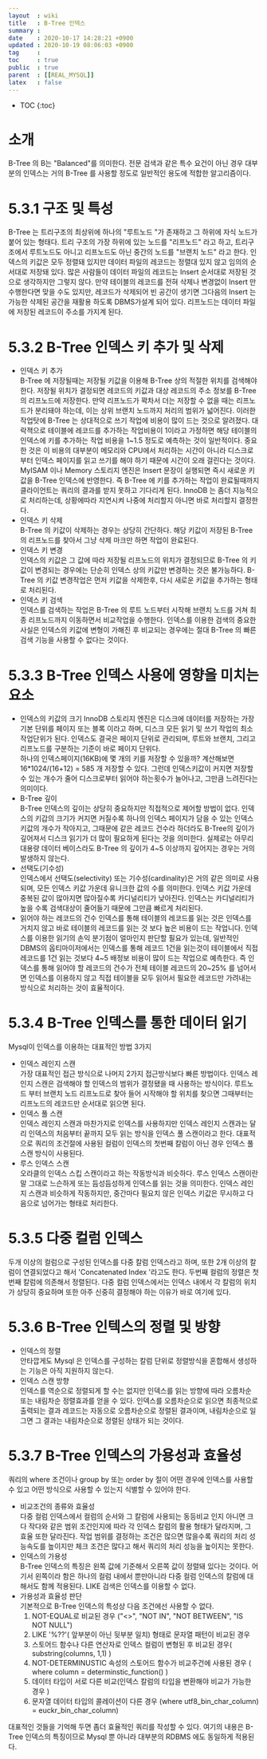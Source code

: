 ```yaml
---
layout  : wiki
title   : B-Tree 인덱스 
summary : 
date    : 2020-10-17 14:28:21 +0900
updated : 2020-10-19 08:06:03 +0900
tag     : 
toc     : true
public  : true
parent  : [[REAL_MYSQL]]
latex   : false
---
```

* TOC
{:toc}

# 소개 
  B-Tree 의 B는 "Balanced"를 의미한다. 전문 검색과 같은 특수 요건이 아닌 경우 대부분의 인덱스는 거의 B-Tree 를 사용할 정도로 일반적인 용도에 적합한 알고리즘이다.
  
# 5.3.1 구조 및 특성 
  B-Tree 는 트리구조의 최상위에 하나의 "루트노드 "가 존재하고 그 하위에 자식 노드가 붙어 있는 형태다. 트리 구조의 가장 하위에 있는 노드를 "리프노드" 라고 하고, 트리구조에서 루트노드도 아니고 리프노드도 아닌 중간의 노드를 "브랜치 노드" 라고 한다. 
  인덱스의 키값은 모두 정렬돼 있지만 데이터 파일의 레코드는 정렬대 있지 않고 임의의 순서대로 저장돼 있다. 많은 사람들이 데이터 파일의 레코드는 Insert 순서대로 저장된 것으로 생각하지만 그렇지 않다. 만약 테이블의 레코드를 전혀 삭제나 변경없이 Insert 만 수행한다면 맞을 수도 있지만, 레코드가 삭제되어 빈 공간이 생기면 그다음의 Insert 는 가능한 삭제된 공간을 재활용 하도록 DBMS가설계 되어 있다.
  리프노드는 데이터 파일에 저장된 레코드이 주소를 가지계 된다.
  
# 5.3.2 B-Tree 인덱스 키 추가 및 삭제 
  - 인덱스 키 추가  
    B-Tree 에 저장될때는 저장될 키값을 이용해 B-Tree 상의 적절한 위치를 검색해야 한다. 저장될 위치가 결정되면 레코드의 키값과 대상 레코드의 주소 정보를 B-Tree 의 리프노드에 저장한다. 만약 리프노드가 꽉차서 더는 저장할 수 없을 때는 리프노드가 분리돼야 하는데, 이는 상위 브랜치 노드까지 처리의 범위가 넓어진다. 이러한 작업탓에 B-Tree 는 상대적으로 쓰기 작업에 비용이 많이 드는 것으로 알려졌다. 
    대락젹으로 테이블에 레코드를 추가하는 작업비용이 1이라고 가정하면 해당 테이블의 인덱스에 키를 추가하는 작업 비용을 1~1.5 정도로 예측하는 것이 일반적이다. 중요한 것은 이 비용의 대부분이 메모리와 CPU에서 처리하는 시간이 아니라 디스크로부터 인덱스 페이지를 읽고 쓰기를 해야 하기 때문에 시간이 오래 걸린다는 것이다. 
    MyISAM 이나 Memory 스토리지 엔진은 Insert 문장이 실행되면 즉시 새로운 키값을 B-Tree 인덱스에 반영한다. 즉 B-Tree 에 키를 추가하는 작업이 완료될때까지 클라이언트는 쿼리의 결과를 받지 못하고 기다리게 된다.
    InnoDB 는 좀더 지능적으로 처리하는데, 상황에따라 지연시켜 나중에 처리할지 아니면 바로 처리할지 결정한다.
  - 인덱스 키 삭제  
    B-Tree 의 키값이 삭제하는 경우는 상당히 간단하다. 해당 키값이 저장된 B-Tree 의 리프노드를 찾아서 그냥 삭제 마크만 하면 작업이 완료된다. 
  - 인덱스 키 변경  
    인덱스의 키값은 그 값에 따라 저장될 리프노드의 위치가 결정되므로 B-Tree 의 키값이 변경되는 경우에는 단순히 인덱스 상의 키값만 변경하는 것은 불가능하다. B-Tree 의 키값 변경작업은 먼저 키값을 삭제한후, 다시 새로운 키값을 추가하는 형태로 처리된다. 
  - 인덱스 키 검색  
    인덱스를 검색하는 작업은 B-Tree 의 루트 노드부터 시작해 브랜치 노드를 거쳐 최종 리프노드까지 이동하면서 비교작업을 수행한다. 인덱스를 이용한 검색의 중요한 사실은 인덱스의 키값에 변형이 가해진 후 비교되는 경우에는 절대 B-Tree 의 빠른 검색 기능을 사용할 수 없다는 것이다. 
    
# 5.3.3 B-Tree 인덱스 사용에 영향을 미치는 요소 
  - 인덱스의 키값의 크기 
    InnoDB 스토리지 엔진은 디스크에 데이터를 저장하는 가장 기본 단위를 페이지 또는 블록 이라고 하며, 디스크 모든 읽기 및 쓰기 작업의 최소 작업단위가 된다. 인덱스도 결국은 페이지 단위로 관리되며, 루트와 브랜치, 그리고 리프노드를 구분하는 기준이 바로 페이지 단위다.  
    하나의 인덱스페이지(16KB)에 몇 개의 키를 저장할 수 있을까? 계산해보면 16*1024/(16+12) = 585 개 저장할 수 있다. 그런데 인덱스키값이 커지면 저장할수 있는 개수가 줄어 디스크로부터 읽어야 하는횟수가 늘어나고, 그만큼 느려진다는 의미이다. 
  - B-Tree 깊이  
    B-Tree 인덱스의 깊이는 상당히 중요하지만 직접적으로 제어할 방법이 없다. 인덱스의 키갑의 크기가 커지면 커질수록 하나의 인덱스 페이지가 담을 수 있는 인덱스 키값의 개수가 작아지고, 그때문에 같은 레코드 건수라 하더라도 B-Tree의 깊이가 깊어져서 디스크 읽기가 더 많이 필요하게 된다는 것을 의미한다. 실제로는 아무리 대용량 데이터 베이스라도 B-Tree 의 깊이가 4~5 이상까지 깊어지는 경우는 거의 발생하지 않는다.
  - 선택도(기수성)  
    인덱스에서 선택도(selectivity) 또는 기수성(cardinality)은 거의 같은 의미로 사용되며, 모든 인덱스 키값 가운데 유니크한 값의 수를 의미한다. 인덱스 키값 가운데 중복된 값이 많아지면 많아질수록 카디널리티가 낮아진다. 인덱스는 카디널리티가 높을 수록 검색대상이 줄어들기 때문에 그만큼 빠르게 처리된다. 
  - 읽어야 하는 레코드의 건수 
    인덱스를 통해 테이블의 레코드를 읽는 것은 인덱스를 거치지 않고 바로 테이블의 레코드를 읽는 것 보다 높은 비용이 드는 작업니다. 인덱스를 이용한 읽기의 손익 분기점이 얼마인지 판단할 필요가 있는데, 일반적인 DBMS의 옵티마이저에서는 인덱스를 통해 레코드 1건을 읽는것이 테이블에서 직접 레코드를 1건 읽는 것보다 4~5 배정보 비용이 많이 드는 작업으로 예측한다. 즉 인덱스를 통해 읽어야 할 레코드의 건수가 전체 테이블 레코드의 20~25% 를 넘어서면 인덱스를 이용하지 않고 직접 테이블을 모두 읽어서 필요한 레코드만 가려내는 방식으로 처리하는 것이 효율적이다.
    
# 5.3.4 B-Tree 인덱스를 통한 데이터 읽기 
  Mysql이 인덱스를 이용하는 대표적인 방법 3가지  
  - 인덱스 레인지 스캔  
    가장 대표적인 접근 방식으로 나머지 2가지 접근방식보다 빠른 방법이다. 인덱스 레인지 스캔은 검색해야 할 인덱스의 범위가 결정됐을 때 사용하는 방식이다. 루트노드 부터 브랜치 노드 리프노드로 찾아 들어 시작해야 할 위치를 찾으면 그때부터는 리프노드의 레코드만 순서대로 읽으면 된다.  
  - 인덱스 풀 스캔  
    인덱스 레인지 스캔과 마찬가지로 인덱스를 사용하지만 인덱스 레인지 스캔과는 달리 인덱스의 처음부터 끝까지 모두 읽는 방식을 인덱스 풀 스캔이라고 한다. 대표적으로 쿼리의 조건절에 사용된 컬럼이 인덱스의 첫번째 칼럼이 아닌 경우 인덱스 풀 스캔 방식이 사용된다.  
  - 루스 인덱스 스캔  
    오라클의 인덱스 스킵 스캔이라고 하는 작동방식과 비슷하다. 루스 인덱스 스캔이란 말 그대로 느슨하게 또는 듬성듬성하게 인덱스를 읽는 것을 의미한다. 인덱스 레인지 스캔과 비슷하게 작동하지만, 중간마다 필요치 않은 인덱스 키값은 무시하고 다음으로 넘어가는 형태로 처리한다.  

# 5.3.5 다중 컬럼 인덱스 
  두개 이상의 컬럼으로 구성된 인덱스를 다중 칼럼 인덱스라고 하며, 또한 2개 이상의 칼럼이 연결되었다고 해서 'Concatenated Index '라고도 한다. 두번째 컬럼의 정렬은 첫번째 칼럼에 의존해서 정렬된다. 다중 컬럼 인덱스에서는 인덱스 내에서 각 칼럼의 위치가 상당히 중요하며 또한 아주 신중히 결정해야 하는 이유가 바로 여기에 있다. 
  
# 5.3.6 B-Tree 인텍스의 정렬 및 방향 
  - 인덱스의 정렬  
    안타깝게도 Mysql 은 인덱스를 구성하는 칼럼 단위로 정렬방식을 혼합해서 생성하는 기능은 아직 지원하지 않는다.
  - 인덱스 스캔 방향  
    인덱스를 역순으로 정렬되게 할 수는 없지만 인덱스를 읽는 방향에 따라 오름차순 또는 내림차순 정렬효과를 얻을 수 있다. 인덱스를 오름차순으로 읽으면 최종적으로 출력되는 결과 레코드는 자동으로 오름차순으로 정렬된 결과이며, 내림차순으로 일그면 그 결과는 내림차순으로 정렬된 상태가 되는 것이다. 

# 5.3.7 B-Tree 인덱스의 가용성과 효율성 
  쿼리의 where 조건이나 group by 또는 order by 절이 어떤 경우에 인덱스를 사용할 수 있고 어떤 방식으로 사용할 수 있는지 식별할 수 있어야 한다.
  - 비교조건의 종류와 효율성  
    다중 컬럼 인덱스에서 컬럼의 순서와 그 칼럼에 사용되는 동등비교 인지 아니면 크다 작다와 같은 범위 조건인지에 따라 각 인덱스 칼럼의 활용 형태가 달라지며, 그 효율 또한 달라진다. 작업 범위를 결정하는 조건은 많으면 많을수록 쿼리의 처리 성능속도를 높이지만 체크 조건은 많다고 해서 쿼리의 처리 성능을 높이지는 못한다.  
  - 인덱스의 가용성  
    B-Tree 인덱스의 특징은 왼쪽 값에 기준해서 오른쪽 값이 정렬돼 있다는 것이다. 어기서 왼쪽이라 함은 하나의 컬럼 내에서 뿐만아니라 다중 컬럼 인덱스의 칼럼에 대해서도 함께 적용된다. LIKE 검색은 인덱스를 이용할 수 없다. 
  - 가용성과 효율성 판단  
    기본적으로 B-Tree 인덱스의 특성상 다음 조건에선 사용할 수 없다. 
    1. NOT-EQUAL로 비교된 경우 ("<>", "NOT IN", "NOT BETWEEN", "IS NOT NULL")
    2. LIKE '%??'( 앞부분이 아닌 뒷부분 일치) 형태로 문자열 패턴이 비교된 경우
    3. 스토어드 함수나 다른 연산자로 인덱스 컬럼이 변형된 후 비교된 경우( substring(columns, 1,1) )
    4. NOT-DETERMINUSTIC 속성의 스토어드 함수가 비교주건에 사용된 경우 ( where column = determinstic_function() )
    5. 데이터 타입이 서로 다른 비교(인덱스 칼럼의 타입을 변환해야 비교가 가능한 경우 )
    6. 문자열 데이터 타입의 콜레이션이 다른 경우 (where utf8_bin_char_column) = euckr_bin_char_column) 

  대표적인 것들을 기억해 두면 좀더 효율적인 쿼리를 작성할 수 있다. 여기의 내용은 B-Tree 인덱스의 특징이므로 Mysql 뿐 아니라 대부분의 RDBMS 에도 동일하게 적용된다. 

    

